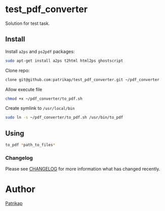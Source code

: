 # test_pdf_converter
Solution for test task.

## Install
Install `a2ps` and `ps2pdf` packages:

```bash
sudo apt-get install a2ps t2html html2ps ghostscript
```

Clone repo:

```bash
clone git@github.com:patrikap/test_pdf_converter.git ~/pdf_converter
```

Allow execute file

```bash
chmod +x ~/pdf_converter/to_pdf.sh
```
 
Create symlink to `/usr/local/bin` 

```bash
sudo ln -s ~/pdf_converter/to_pdf.sh /usr/bin/to_pdf
```
 
## Using

```bash
to_pdf *path_to_files*
```

### Changelog

Please see [CHANGELOG](CHANGELOG.md) for more information what has changed recently.

# Author
 
[Patrikap](https://github.com/patrikap)